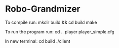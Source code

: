 # Robo-Grandmizer

To compile run:
mkdir build && cd build 
make

To run the program run:
cd ..
player player_simple.cfg

In new terminal:
cd build
./client

